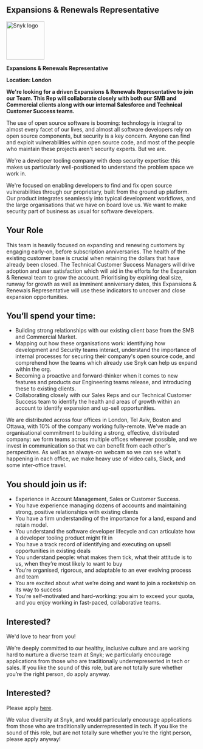 Expansions & Renewals Representative
---

<img src="https://res.cloudinary.com/snyk/image/upload/v1537345894/press-kit/brand/logo-black.png" width="100" alt="Snyk logo" />

<p><strong>Expansions &amp; Renewals Representative</strong></p>
<p><strong>Location: London</strong></p>
<p><strong>We're looking for a driven Expansions &amp; Renewals Representative to join our Team. This Rep will collaborate closely with both our SMB and Commercial clients along with our internal Salesforce and Technical Customer Success teams. </strong></p>
<p>The use of open source software is booming: technology is integral to almost every facet of our lives, and almost all software developers rely on open source components, but security is a key concern. Anyone can find and exploit vulnerabilities within open source code, and most of the people who maintain these projects aren't security experts. But we are. </p>
<p>We're a developer tooling company with deep security expertise: this makes us particularly well-positioned to understand the problem space we work in. </p>
<p>We're focused on enabling developers to find and fix open source vulnerabilities through our proprietary, built from the ground up platform. Our product integrates seamlessly into typical development workflows, and the large organisations that we have on board love us. We want to make security part of business as usual for software developers. </p>
<h2>Your Role</h2>
<p>This team is heavily focused on expanding and renewing customers by engaging early-on, before subscription anniversaries. The health of the existing customer base is crucial when retaining the dollars that have already been closed. The Technical Customer Success Managers will drive adoption and user satisfaction which will aid in the efforts for the Expansion &amp; Renewal team to grow the account. Prioritising by expiring deal size, runway for growth as well as imminent anniversary dates, this Expansions &amp; Renewals Representative will use these indicators to uncover and close expansion opportunities. </p>
<h2><strong>You’ll spend your time:</strong></h2>
<ul>
<li>Building strong relationships with our existing client base from the SMB and Commercial Market.</li>
<li>Mapping out how these organisations work: identifying how development and Security teams interact, understand the importance of internal processes for securing their company's open source code, and comprehend how the teams which already use Snyk can help us expand within the org. </li>
<li>Becoming a proactive and forward-thinker when it comes to new features and products our Engineering teams release, and introducing these to existing clients. </li>
<li>Collaborating closely with our Sales Reps and our Technical Customer Success team to identify the health and areas of growth within an account to identify expansion and up-sell opportunities. </li>
</ul>
<p>We are distributed across four offices in London, Tel Aviv, Boston and Ottawa, with 10% of the company working fully-remote. We've made an organisational commitment to building a strong, effective, distributed company: we form teams across multiple offices wherever possible, and we invest in communication so that we can benefit from each other's perspectives. As well as an always-on webcam so we can see what's happening in each office, we make heavy use of video calls, Slack, and some inter-office travel. </p>
<h2><strong>You should join us if:</strong></h2>
<ul>
<li style="font-weight: 400;"><span style="font-weight: 400;">Experience in Account Management, Sales or Customer Success.</span></li>
<li style="font-weight: 400;"><span style="font-weight: 400;">You have experience managing dozens of accounts and maintaining strong, positive relationships with existing clients</span></li>
<li style="font-weight: 400;"><span style="font-weight: 400;">You have a firm understanding of the importance for a land, expand and retain model.</span></li>
<li style="font-weight: 400;"><span style="font-weight: 400;">You understand the software developer lifecycle and can articulate how a developer tooling product might fit in</span></li>
<li style="font-weight: 400;"><span style="font-weight: 400;">You have a track record of identifying and executing on upsell opportunities in existing deals</span></li>
<li style="font-weight: 400;"><span style="font-weight: 400;">You understand people: what makes them tick, what their attitude is to us, when they’re most likely to want to buy</span></li>
<li style="font-weight: 400;"><span style="font-weight: 400;">You’re organised, rigorous, and adaptable to an ever evolving process and team</span></li>
<li style="font-weight: 400;"><span style="font-weight: 400;">You are excited about what we’re doing and want to join a rocketship on its way to success</span></li>
<li style="font-weight: 400;"><span style="font-weight: 400;">You’re self-motivated and hard-working: you aim to exceed your quota, and you enjoy working in fast-paced, collaborative teams.</span></li>
</ul>
<h2><strong>Interested?</strong></h2>
<p><span style="font-weight: 400;">We'd love to hear from you!</span></p>
<p><span style="font-weight: 400;">We’re deeply committed to our healthy, inclusive culture and are working hard to nurture a diverse team at Snyk; we particularly encourage applications from those who are traditionally underrepresented in tech or sales. If you like the sound of this role, but are not totally sure whether you’re the right person, do apply anyway.</span></p>

Interested?
---

Please apply [here](https://boards.greenhouse.io/snyk/jobs/4197216002#app).

We value diversity at Snyk, and would particularly encourage applications from those who are traditionally underrepresented in tech.
If you like the sound of this role, but are not totally sure whether you’re the right person, please apply anyway!
